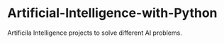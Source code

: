 # Artificial-Intelligence-with-Python
Artificila Intelligence projects to solve different AI problems.
